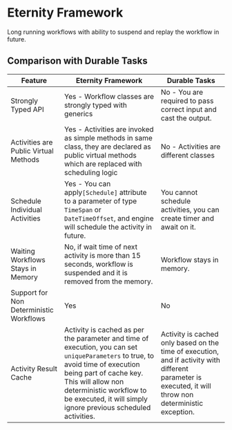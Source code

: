 # Eternity Framework

Long running workflows with ability to suspend and replay the workflow in future.

## Comparison with Durable Tasks

| Feature                                 | Eternity Framework                                                                                                                                                                                                                                                         | Durable Tasks                                                                                                                                            |
|-----------------------------------------|----------------------------------------------------------------------------------------------------------------------------------------------------------------------------------------------------------------------------------------------------------------------------|----------------------------------------------------------------------------------------------------------------------------------------------------------|
| Strongly Typed API                      | Yes - Workflow classes are strongly typed with generics                                                                                                                                                                                                                    | No - You are required to pass correct input and cast the output.                                                                                         |
| Activities are Public Virtual Methods   | Yes - Activities are invoked as simple methods in same class, they are declared as public virtual methods which are replaced with scheduling logic                                                                                                                         | No - Activities are different classes                                                                                                                    |
| Schedule Individual Activities          | Yes - You can apply`[Schedule]` attribute to a parameter of type `TimeSpan` or `DateTimeOffset`, and engine will schedule the activity in future.                                                                                                                          | You cannot schedule activities, you can create timer and await on it.                                                                                    |
| Waiting Workflows Stays in Memory       | No, if wait time of next activity is more than 15 seconds, workflow is suspended and it is removed from the memory.                                                                                                                                                        | Workflow stays in memory.                                                                                                                                |
| Support for Non Deterministic Workflows | Yes                                                                                                                                                                                                                                                                        | No                                                                                                                                                       |
| Activity Result Cache                   | Activity is cached as per the parameter and time of execution, you can set `uniqueParameters` to true, to avoid time of execution being part of cache key. This will allow non deterministic workflow to be executed, it will simply ignore previous scheduled activities. | Activity is cached only based on the time of execution, and if activity with different parameter is executed, it will throw non deterministic exception. |

